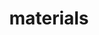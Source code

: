---
title: materials
cascade:
    params:
        categories: materials
        layout: 'materials'
    target:
        kind: page
---